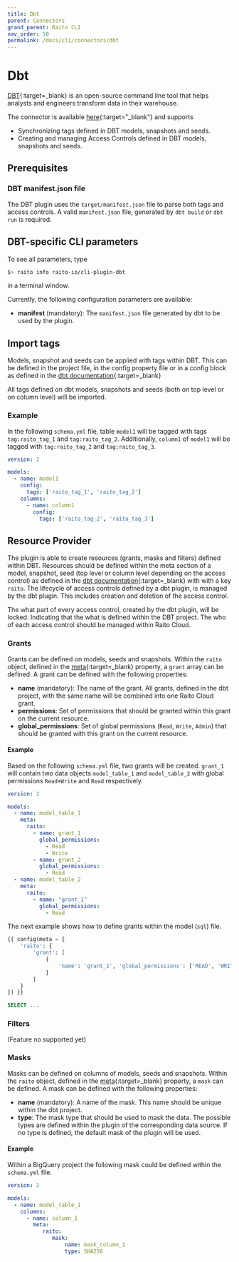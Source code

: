 ```yaml
---
title: Dbt
parent: Connectors
grand_parent: Raito CLI
nav_order: 50
permalink: /docs/cli/connectors/dbt
---
```


# Dbt

[DBT](https://www.getdbt.com/){:target=_blank} is an open-source command line tool that helps analysts and engineers transform data in their warehouse.

The connector is available [here](https://github.com/raito-io/cli-plugin-dbt){:target="_blank"} and supports
* Synchronizing tags defined in DBT models, snapshots and seeds.
* Creating and managing Access Controls defined in DBT models, snapshots and seeds.

## Prerequisites 
### DBT manifest.json file
The DBT plugin uses the `target/manifest.json` file to parse both tags and access controls. A valid `manifest.json` file, generated by `dbt build` or `dbt run` is required.

## DBT-specific CLI parameters
To see all parameters, type
```bash
$> raito info raito-io/cli-plugin-dbt
```
in a terminal window.

Currently, the following configuration parameters are available:
* **manifest** (mandatory): The `manifest.json` file generated by dbt to be used by the plugin.

## Import tags
Models, snapshot and seeds can be applied with tags within DBT. 
This can be defined in the project file, in the config property file or in a config block as defined in the [dbt documentation](https://docs.getdbt.com/reference/resource-configs/tags){:target=_blank}

All tags defined on dbt models, snapshots and seeds (both on top level or on column level) will be imported.

### Example
In the following `schema.yml` file, table `model1` will be tagged with tags `tag:raito_tag_1` and `tag:raito_tag_2`. Additionally, `column1` of `model1` will be tagged with `tag:raito_tag_2` and `tag:raito_tag_3`. 
```yaml
version: 2

models:
  - name: model1
    config:
      tags: ['raito_tag_1', 'raito_tag_2']
    columns:
      - name: column1
        config:
          tags: ['raito_tag_2', 'raito_tag_3']
```

## Resource Provider
The plugin is able to create resources (grants, masks and filters) defined within DBT.
Resources should be defined within the meta section of a model, snapshot, seed (top level or column level depending on the access control) as defined in the [dbt documentation](https://docs.getdbt.com/reference/resource-configs/meta){:target=_blank} with with a key `raito`.
The lifecycle of access controls defined by a dbt plugin, is managed by the dbt plugin. This includes creation and deletion of the access control.

The what part of every access control, created by the dbt plugin, will be locked. Indicating that the what is defined within the DBT project.
The who of each access control should be managed within Raito Cloud.

### Grants
Grants can be defined on models, seeds and snapshots. Within the `raito` object, defined in the [meta](https://docs.getdbt.com/reference/resource-configs/meta){:target=_blank} property, a `grant` array can be defined.
A grant can be defined with the following properties:
* **name** (mandatory): The name of the grant. All grants, defined in the dbt project, with the same name will be combined into one Raito Cloud grant.
* **permissions**: Set of permissions that should be granted within this grant on the current resource.
* **global_permissions**: Set of global permissions (`Read`, `Write`, `Admin`) that should be granted with this grant on the current resource.

#### Example
Based on the following `schema.yml` file, two grants will be created. `grant_1` will contain two data objects `model_table_1` and `model_table_2` with global permissions `Read+Write` and `Read` respectively.
```yaml
version: 2

models:
  - name: model_table_1
    meta:
      raito:
        - name: grant_1
          global_permissions:
            - Read
            - Write
        - name: grant_2
          global_permissions:
            - Read
  - name: model_table_2
    meta:
      raito:
        - name: "grant_1"
          global_permissions:
            - Read
```

The next example shows how to define grants within the model (`sql`) file.
```sql
{{ config(meta = {
    'raito': {
        'grant': [
            {
                'name': 'grant_1', 'global_permissions': ['READ', 'WRITE']
            }
        ]
    }
}) }}

SELECT ...
```

### Filters
(Feature no supported yet)

### Masks
Masks can be defined on columns of models, seeds and snapshots. Within the `raito` object, defined in the [meta](https://docs.getdbt.com/reference/resource-configs/meta){:target=_blank} property, a `mask` can be defined.
A mask can be defined with the following properties:
* **name** (mandatory): A name of the mask. This name should be unique within the dbt project.
* **type**: The mask type that should be used to mask the data. The possible types are defined within the plugin of the corresponding data source. If no type is defined, the default mask of the plugin will be used.

#### Example
Within a BigQuery project the following mask could be defined within the `schema.yml` file.
```yaml
version: 2

models:
  - name: model_table_1
    columns:
      - name: column_1
        meta:
           raito:
              mask:
                  name: mask_column_1
                  type: SHA256
```